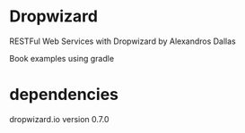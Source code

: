 # Dropwizard
RESTFul Web Services with Dropwizard
by Alexandros Dallas

Book examples using gradle

# dependencies
dropwizard.io version 0.7.0
